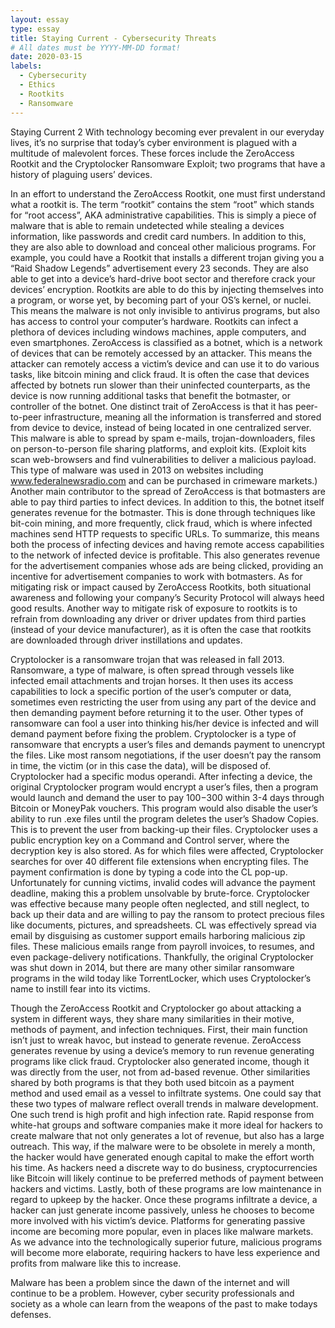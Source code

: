 ```yaml
---
layout: essay
type: essay
title: Staying Current - Cybersecurity Threats
# All dates must be YYYY-MM-DD format!
date: 2020-03-15
labels:
  - Cybersecurity
  - Ethics
  - Rootkits
  - Ransomware
---
```


  Staying Current 2
With technology becoming ever prevalent in our everyday lives, it’s no surprise that today’s cyber environment is plagued with a multitude of malevolent forces. These forces include the ZeroAccess Rootkit and the Cryptolocker Ransomware Exploit; two programs that have a history of plaguing users’ devices.

In an effort to understand the ZeroAccess Rootkit, one must first understand what a rootkit is. The term “rootkit” contains the stem “root” which stands for “root access”, AKA administrative capabilities. This is simply a piece of malware that is able to remain undetected while stealing a devices information, like passwords and credit card numbers. In addition to this, they are also able to download and conceal other malicious programs. For example, you could have a Rootkit that installs a different trojan giving you a “Raid Shadow Legends” advertisement every 23 seconds. They are also able to get into a device’s hard-drive boot sector and therefore crack your devices’ encryption. Rootkits are able to do this by injecting themselves into a program, or worse yet, by becoming part of your OS’s kernel, or nuclei. This means the malware is not only invisible to antivirus programs, but also has access to control your computer’s hardware. Rootkits can infect a plethora of devices including windows machines, apple computers, and even smartphones. ZeroAccess is classified as a botnet, which is a network of devices that can be remotely accessed by an attacker. This means the attacker can remotely access a victim’s device and can use it to do various tasks, like bitcoin mining and click fraud. It is often the case that devices affected by botnets run slower than their uninfected counterparts, as the device is now running additional tasks that benefit the botmaster, or controller of the botnet. One distinct trait of ZeroAccess is that it has peer-to-peer infrastructure, meaning all the information is transferred and stored from device to device, instead of being located in one centralized server. This malware is able to spread by spam e-mails, trojan-downloaders, files on person-to-person file sharing platforms, and exploit kits. (Exploit kits scan web-browsers and find vulnerabilities to deliver a malicious payload. This type of malware was used in 2013 on websites including www.federalnewsradio.com and can be purchased in crimeware markets.) Another main contributor to the spread of ZeroAccess is that botmasters are able to pay third parties to infect devices. In addition to this, the botnet itself generates revenue for the botmaster. This is done through techniques like bit-coin mining, and more frequently, click fraud, which is where infected machines send HTTP requests to specific URLs. To summarize, this means both the process of infecting devices and having remote access capabilities to the network of infected device is profitable. This also generates revenue for the advertisement companies whose ads are being clicked, providing an incentive for advertisement companies to work with botmasters. As for mitigating risk or impact caused by ZeroAccess Rootkits, both situational awareness and following your company’s Security Protocol will always heed good results. Another way to mitigate risk of exposure to rootkits is to refrain from downloading any driver or driver updates from third parties (instead of your device manufacturer), as it is often the case that rootkits are downloaded through driver instillations and updates.

Cryptolocker is a ransomware trojan that was released in fall 2013. Ransomware, a type of malware, is often spread through vessels like infected email attachments and trojan horses. It then uses its access capabilities to lock a specific portion of the user’s computer or data, sometimes even restricting the user from using any part of the device and then demanding payment before returning it to the user. Other types of ransomware can fool a user into thinking his/her device is infected and will demand payment before fixing the problem. Cryptolocker is a type of ransomware that encrypts a user’s files and demands payment to unencrypt the files. Like most ransom negotiations, if the user doesn’t pay the ransom in time, the victim (or in this case the data), will be disposed of. Cryptolocker had a specific modus operandi. After infecting a device, the original Cryptolocker program would encrypt a user’s files, then a program would launch and demand the user to pay $100-$300 within 3-4 days through Bitcoin or MoneyPak vouchers. This program would also disable the user’s ability to run .exe files until the program deletes the user’s Shadow Copies. This is to prevent the user from backing-up their files. Cryptolocker uses a public encryption key on a Command and Control server, where the decryption key is also stored. As for which files were affected, Cryptolocker searches for over 40 different file extensions when encrypting files. The payment confirmation is done by typing a code into the CL pop-up. Unfortunately for cunning victims, invalid codes will advance the payment deadline, making this a problem unsolvable by brute-force. Cryptolocker was effective because many people often neglected, and still neglect, to back up their data and are willing to pay the ransom to protect precious files like documents, pictures, and spreadsheets. CL was effectively spread via email by disguising as customer support emails harboring malicious zip files. These malicious emails range from payroll invoices, to resumes, and even package-delivery notifications. Thankfully, the original Cryptolocker was shut down in 2014, but there are many other similar ransomware programs in the wild today like TorrentLocker, which uses Cryptolocker’s name to instill fear into its victims.

Though the ZeroAccess Rootkit and Cryptolocker go about attacking a system in different ways, they share many similarities in their motive, methods of payment, and infection techniques. First, their main function isn’t just to wreak havoc, but instead to generate revenue. ZeroAccess generates revenue by using a device’s memory to run revenue generating programs like click fraud. Cryptolocker also generated income, though it was directly from the user, not from ad-based revenue. Other similarities shared by both programs is that they both used bitcoin as a payment method and used email as a vessel to infiltrate systems. One could say that these two types of malware reflect overall trends in malware development. One such trend is high profit and high infection rate. Rapid response from white-hat groups and software companies make it more ideal for hackers to create malware that not only generates a lot of revenue, but also has a large outreach. This way, if the malware were to be obsolete in merely a month, the hacker would have generated enough capital to make the effort worth his time. As hackers need a discrete way to do business, cryptocurrencies like Bitcoin will likely continue to be preferred methods of payment between hackers and victims. Lastly, both of these programs are low maintenance in regard to upkeep by the hacker. Once these programs infiltrate a device, a hacker can just generate income passively, unless he chooses to become more involved with his victim’s device. Platforms for generating passive income are becoming more popular, even in places like malware markets. As we advance into the technologically superior future, malicious programs will become more elaborate, requiring hackers to have less experience and profits from malware like this to increase.

Malware has been a problem since the dawn of the internet and will continue to be a problem. However, cyber security professionals and society as a whole can learn from the weapons of the past to make todays defenses. 
